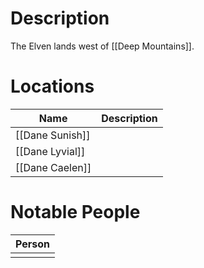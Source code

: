 # Description
The Elven lands west of [[Deep Mountains]].

# Locations
| Name            | Description |
| --------------- | ----------- |
| [[Dane Sunish]] |             |
| [[Dane Lyvial]] |             |
| [[Dane Caelen]] |             |

# Notable People
| Person |
| ------ |
|        |